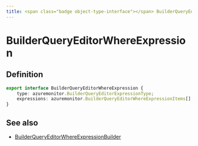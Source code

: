 ```yaml
---
title: <span class="badge object-type-interface"></span> BuilderQueryEditorWhereExpression
---
```

# <span class="badge object-type-interface"></span> BuilderQueryEditorWhereExpression

## Definition

```typescript
export interface BuilderQueryEditorWhereExpression {
	type: azuremonitor.BuilderQueryEditorExpressionType;
	expressions: azuremonitor.BuilderQueryEditorWhereExpressionItems[];
}

```
## See also

 * <span class="badge builder"></span> [BuilderQueryEditorWhereExpressionBuilder](./builder-BuilderQueryEditorWhereExpressionBuilder.md)
